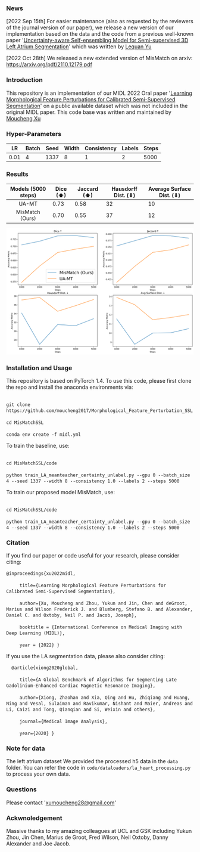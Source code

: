 ### News
[2022 Sep 15th] For easier maintenance (also as requested by the reviewers of the journal version of our paper), we release a new version of our implementation based on the data and the code from a previous well-known paper '[Uncertainty-aware Self-ensembling Model for Semi-supervised 3D Left Atrium Segmentation](https://arxiv.org/abs/1907.07034)' which was written by [Lequan Yu](https://yulequan.github.io/)

[2022 Oct 28th] We released a new extended version of MisMatch on arxiv: https://arxiv.org/pdf/2110.12179.pdf

### Introduction
This repository is an implementation of our MIDL 2022 Oral paper '[Learning Morphological Feature Perturbations for Calibrated Semi-Supervised Segmentation](https://openreview.net/pdf?id=OL6tAasXCmi)' on a public available dataset which was not included in the original MIDL paper. This code base was written and maintained by [Moucheng Xu](https://moucheng2017.github.io/)

### Hyper-Parameters
| LR   | Batch | Seed | Width | Consistency | Labels | Steps | 
|------|-------|------|-------|-------------|--------|-------|
| 0.01 | 4     | 1337 | 8     |       1     |      2 |  5000 |


### Results
| Models (5000 steps) | Dice (⬆) | Jaccard (⬆) | Hausdorff Dist. (⬇) | Average Surface Dist. (⬇) |
|:-------------------:|----------|-------------|---------------------|---------------------------|
|        UA-MT        | 0.73     | 0.58        | 32                  | 10                        | 
|   MisMatch (Ours)   | 0.70     | 0.55        | 37                  | 12                        | 


![Results on LA-Heart with different metrics.](pics/la_heart.png "Plot.")


### Installation and Usage

This repository is based on PyTorch 1.4. To use this code, please first clone the repo and install the anaconda environments via:

   ```shell

   git clone https://github.com/moucheng2017/Morphological_Feature_Perturbation_SSL

   cd MisMatchSSL

   conda env create -f midl.yml

   ```

To train the baseline, use:

   ```shell

   cd MisMatchSSL/code

   python train_LA_meanteacher_certainty_unlabel.py --gpu 0 --batch_size 4 --seed 1337 --width 8 --consistency 1.0 --labels 2 --steps 5000

   ```


To train our proposed model MisMatch, use:

   ```shell

   cd MisMatchSSL/code

   python train_LA_meanteacher_certainty_unlabel.py --gpu 0 --batch_size 4 --seed 1337 --width 8 --consistency 1.0 --labels 2 --steps 5000

   ```

### Citation

If you find our paper or code useful for your research, please consider citing:

    @inproceedings{xu2022midl,

         title={Learning Morphological Feature Perturbations for Calibrated Semi-Supervised Segmentation},

         author={Xu, Moucheng and Zhou, Yukun and Jin, Chen and deGroot, Marius and Wilson Frederick J. and Blumberg, Stefano B. and Alexander, Daniel C. and Oxtoby, Neil P. and Jacob, Joseph},

         booktitle = {International Conference on Medical Imaging with Deep Learning (MIDL)},

         year = {2022} }


If you use the LA segmentation data, please also consider citing:

      @article{xiong2020global,

         title={A Global Benchmark of Algorithms for Segmenting Late Gadolinium-Enhanced Cardiac Magnetic Resonance Imaging},

         author={Xiong, Zhaohan and Xia, Qing and Hu, Zhiqiang and Huang, Ning and Vesal, Sulaiman and Ravikumar, Nishant and Maier, Andreas and Li, Caizi and Tong, Qianqian and Si, Weixin and others},

         journal={Medical Image Analysis},

         year={2020} }

### Note for data
The left atrium dataset We provided the processed h5 data in the `data` folder. You can refer the code in `code/dataloaders/la_heart_processing.py` to process your own data.


### Questions
Please contact 'xumoucheng28@gmail.com'


### Ackwnoledgement
Massive thanks to my amazing colleagues at UCL and GSK including Yukun Zhou, Jin Chen, Marius de Groot, Fred Wilson, Neil Oxtoby, Danny Alexander and Joe Jacob.
